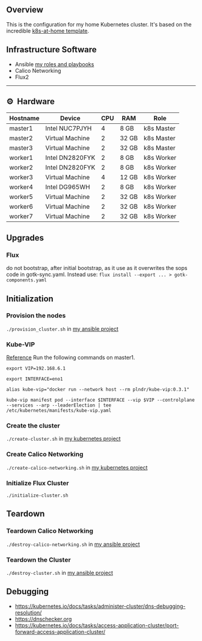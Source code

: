 ## Overview
This is the configuration for my home Kubernetes cluster. It's based on the incredible [k8s-at-home template](https://github.com/k8s-at-home/template-cluster-k3s).

## Infrastructure Software
* Ansible [my roles and playbooks](https://github.com/rwlove/ansible)
* Calico Networking
* Flux2

---

## :gear:&nbsp; Hardware

| Hostname  | Device          | CPU | RAM    | Role       |
| --------- | --------------- | --- | ------ | ---------- |
| master1   | Intel NUC7PJYH  | 4   | 8  GB  | k8s Master |
| master2   | Virtual Machine | 2   | 32 GB  | k8s Master |
| master3   | Virtual Machine | 2   | 32 GB  | k8s Master |
| worker1   | Intel DN2820FYK | 2   | 8  GB  | k8s Worker |
| worker2   | Intel DN2820FYK | 2   | 8  GB  | k8s Worker |
| worker3   | Virtual Machine | 4   | 12 GB  | k8s Worker |
| worker4   | Intel DG965WH   | 2   | 8  GB  | k8s Worker |
| worker5   | Virtual Machine | 2   | 32 GB  | k8s Worker |
| worker6   | Virtual Machine | 2   | 32 GB  | k8s Worker |
| worker7   | Virtual Machine | 2   | 32 GB  | k8s Worker |

## Upgrades
### Flux
do not bootstrap, after initial bootstrap, as it use as it overwrites the sops code in gotk-sync.yaml. Instead use:
 `flux install --export ... > gotk-components.yaml`

## Initialization
### Provision the nodes
`./provision_cluster.sh` in [my ansible project](https://github.com/rwlove/ansible)

### Kube-VIP
[Reference](https://kube-vip.io/hybrid/static/)
Run the following commands on master1.

`export VIP=192.168.6.1`

`export INTERFACE=eno1`

`alias kube-vip="docker run --network host --rm plndr/kube-vip:0.3.1"`

`kube-vip manifest pod --interface $INTERFACE --vip $VIP --controlplane --services --arp --leaderElection | tee /etc/kubernetes/manifests/kube-vip.yaml`

### Create the cluster
`./create-cluster.sh` in [my kubernetes project](https://github.com/rwlove/kubernetes)

### Create Calico Networking
`./create-calico-networking.sh` in [my kubernetes project](https://github.com/rwlove/kubernetes)

### Initialize Flux Cluster
`./initialize-cluster.sh`

## Teardown
### Teardown Calico Networking
`./destroy-calico-networking.sh` in [my ansible project](https://github.com/rwlove/ansible)

### Teardown the Cluster
`./destroy-cluster.sh` in [my ansible project](https://github.com/rwlove/ansible)

## Debugging
* https://kubernetes.io/docs/tasks/administer-cluster/dns-debugging-resolution/
* https://dnschecker.org
* https://kubernetes.io/docs/tasks/access-application-cluster/port-forward-access-application-cluster/
